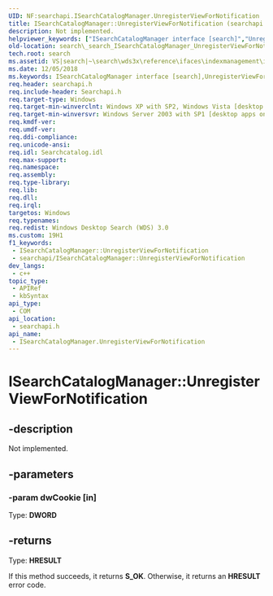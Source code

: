 ```yaml
---
UID: NF:searchapi.ISearchCatalogManager.UnregisterViewForNotification
title: ISearchCatalogManager::UnregisterViewForNotification (searchapi.h)
description: Not implemented.
helpviewer_keywords: ["ISearchCatalogManager interface [search]","UnregisterViewForNotification method","ISearchCatalogManager.UnregisterViewForNotification","ISearchCatalogManager::UnregisterViewForNotification","UnregisterViewForNotification","UnregisterViewForNotification method [search]","UnregisterViewForNotification method [search]","ISearchCatalogManager interface","_search_ISearchCatalogManager_UnregisterViewForNotification","search._search_ISearchCatalogManager_UnregisterViewForNotification","searchapi/ISearchCatalogManager::UnregisterViewForNotification"]
old-location: search\_search_ISearchCatalogManager_UnregisterViewForNotification.htm
tech.root: search
ms.assetid: VS|search|~\search\wds3x\reference\ifaces\indexmanagement\isearchcatalogmanager\unregisterviewfornotification.htm
ms.date: 12/05/2018
ms.keywords: ISearchCatalogManager interface [search],UnregisterViewForNotification method, ISearchCatalogManager.UnregisterViewForNotification, ISearchCatalogManager::UnregisterViewForNotification, UnregisterViewForNotification, UnregisterViewForNotification method [search], UnregisterViewForNotification method [search],ISearchCatalogManager interface, _search_ISearchCatalogManager_UnregisterViewForNotification, search._search_ISearchCatalogManager_UnregisterViewForNotification, searchapi/ISearchCatalogManager::UnregisterViewForNotification
req.header: searchapi.h
req.include-header: Searchapi.h
req.target-type: Windows
req.target-min-winverclnt: Windows XP with SP2, Windows Vista [desktop apps only]
req.target-min-winversvr: Windows Server 2003 with SP1 [desktop apps only]
req.kmdf-ver: 
req.umdf-ver: 
req.ddi-compliance: 
req.unicode-ansi: 
req.idl: Searchcatalog.idl
req.max-support: 
req.namespace: 
req.assembly: 
req.type-library: 
req.lib: 
req.dll: 
req.irql: 
targetos: Windows
req.typenames: 
req.redist: Windows Desktop Search (WDS) 3.0
ms.custom: 19H1
f1_keywords:
 - ISearchCatalogManager::UnregisterViewForNotification
 - searchapi/ISearchCatalogManager::UnregisterViewForNotification
dev_langs:
 - c++
topic_type:
 - APIRef
 - kbSyntax
api_type:
 - COM
api_location:
 - searchapi.h
api_name:
 - ISearchCatalogManager.UnregisterViewForNotification
---
```


# ISearchCatalogManager::UnregisterViewForNotification


## -description

Not implemented.

## -parameters

### -param dwCookie [in]

Type: <b>DWORD</b>

## -returns

Type: <b>HRESULT</b>

If this method succeeds, it returns <b>S_OK</b>. Otherwise, it returns an <b>HRESULT</b> error code.

